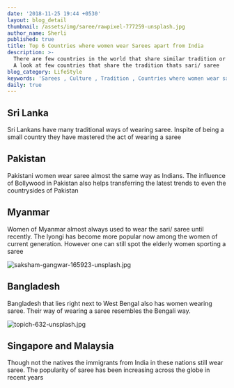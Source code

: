 ```yaml
---
date: '2018-11-25 19:44 +0530'
layout: blog_detail
thumbnail: /assets/img/saree/rawpixel-777259-unsplash.jpg
author_name: Sherli
published: true
title: Top 6 Countries where women wear Sarees apart from India
description: >-
  There are few countries in the world that share similar tradition or culture.
  A look at few countries that share the tradition thats sari/ saree
blog_category: LifeStyle
keywords: 'Sarees , Culture , Tradition , Countries where women wear saree'
daily: true
---
```


## Sri Lanka

Sri Lankans have many traditional ways of wearing saree. Inspite of being a small country they have mastered the act of wearing a saree

## Pakistan

Pakistani women wear saree almost the same way as Indians. The influence of Bollywood in Pakistan also helps transferring the latest trends to even the countrysides of Pakistan

## Myanmar

Women of Myanmar almost always used to wear the sari/ saree until recently. The lyongi has become more popular now among the women of current generation. However one can still spot the elderly women sporting a saree

![saksham-gangwar-165923-unsplash.jpg]({{site.baseurl}}/assets/img/saree/saksham-gangwar-165923-unsplash.jpg)

## Bangladesh

Bangladesh that lies right next to West Bengal also has women wearing saree. Their way of wearing a saree resembles the Bengali way.

![topich-632-unsplash.jpg]({{site.baseurl}}/assets/img/saree/topich-632-unsplash.jpg)

## Singapore and Malaysia

Though not the natives the immigrants from India in these nations still wear saree. The popularity of saree has been increasing across the globe in recent years
